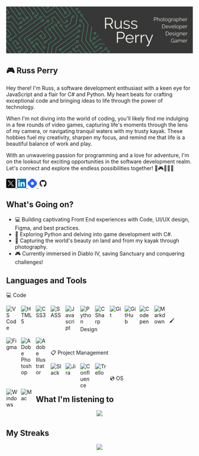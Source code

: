 ![](Images/Social_Banner.png)

## 🎮 Russ Perry
Hey there! I'm Russ, a software development enthusiast with a keen eye for JavaScript and a flair for C# and Python. My heart beats for crafting exceptional code and bringing ideas to life through the power of technology.

When I'm not diving into the world of coding, you'll likely find me indulging in a few rounds of video games, capturing life's moments through the lens of my camera, or navigating tranquil waters with my trusty kayak. These hobbies fuel my creativity, sharpen my focus, and remind me that life is a beautiful balance of work and play.

With an unwavering passion for programming and a love for adventure, I'm on the lookout for exciting opportunities in the software development realm. Let's connect and explore the endless possibilities together! 🚀🎮📸🚣‍♂️

<a href="https://twitter.com/russintech">
  <img src="Images/Social_Icons/Twitter_X.png" width="25"/>
</a>
<a href="https://www.linkedin.com/in/russ-perry-22b638a8/">
  <img src="Images/Social_Icons/LinkedIn.png" width="25"/>
</a>
<a href="https://hashnode.com/@RussInTech">
  <img src="Images/Social_Icons/Hashnode.png" width="25"/>
</a>
<a href="https://github.com/rperry99">
  <img src="Images/Social_Icons/Github2.png" width="25"/>
</a>

## What's Going on?
- 💻 Building captivating Front End experiences with Code, UI/UX design, Figma, and best practices.
- 🔐 Exploring Python and delving into game development with C#.
- 📸 Capturing the world's beauty on land and from my kayak through photography.
- 🎮 Currently immersed in Diablo IV, saving Sanctuary and conquering challenges!

## Languages and Tools
<p>💻 Code</p>
<img align="left" alt="VS Code" width="30px" style="padding-right:10px;" src="https://cdn.jsdelivr.net/gh/devicons/devicon/icons/vscode/vscode-original.svg">
<img align="left" alt="HTML5" width="30px" style="padding-right:10px;" src="https://cdn.jsdelivr.net/gh/devicons/devicon/icons/html5/html5-original.svg">
<img align="left" alt="CSS3" width="30px" style="padding-right:10px;" src="https://cdn.jsdelivr.net/gh/devicons/devicon/icons/css3/css3-original-wordmark.svg">
<img align="left" alt="SASS" width="30px" style="padding-right:10px;" src="https://cdn.jsdelivr.net/gh/devicons/devicon/icons/sass/sass-original.svg">
<img align="left" alt="Javascript" width="30px" style="padding-right:10px;" src="https://cdn.jsdelivr.net/gh/devicons/devicon/icons/javascript/javascript-original.svg">
<img align="left" alt="Python" width="30px" style="padding-right:10px;" src="https://cdn.jsdelivr.net/gh/devicons/devicon/icons/python/python-original.svg">
<img align="left" alt="CSharp" width="30px" style="padding-right:10px;" src="https://cdn.jsdelivr.net/gh/devicons/devicon/icons/csharp/csharp-original.svg">
<img align="left" alt="Git" width="30px" style="padding-right:10px;" src="https://cdn.jsdelivr.net/gh/devicons/devicon/icons/git/git-original.svg">
<img align="left" alt="GitHub" width="30px" style="padding-right:10px;" src="https://cdn.jsdelivr.net/gh/devicons/devicon/icons/github/github-original.svg">
<img align="left" alt="Codepen" width="30px" style="padding-right:10px;" src="https://cdn.jsdelivr.net/gh/devicons/devicon/icons/codepen/codepen-plain.svg">
<img align="left" alt="Markdown" width="30px" style="padding-right:10px;" src="https://cdn.jsdelivr.net/gh/devicons/devicon/icons/markdown/markdown-original.svg">

</br>

<p>🖌 Design</p>
<img align="left" alt="Figma" width="30px" style="padding-right:10px;" src="https://cdn.jsdelivr.net/gh/devicons/devicon/icons/figma/figma-original.svg">
<img align="left" alt="ADobe Photoshop" width="30px" style="padding-right:10px;" src="https://cdn.jsdelivr.net/gh/devicons/devicon/icons/photoshop/photoshop-plain.svg">
<img align="left" alt="Adobe Illustrator" width="30px" style="padding-right:10px;" src="https://cdn.jsdelivr.net/gh/devicons/devicon/icons/illustrator/illustrator-plain.svg">
</br>

<p>📋 Project Management</p>
<img align="left" alt="Slack" width="30px" style="padding-right:10px;" src="https://cdn.jsdelivr.net/gh/devicons/devicon/icons/slack/slack-original.svg">
<img align="left" alt="Jira" width="30px" style="padding-right:10px;" src="https://cdn.jsdelivr.net/gh/devicons/devicon/icons/jira/jira-original-wordmark.svg">
<img align="left" alt="Confluence" width="30px" style="padding-right:10px;" src="https://cdn.jsdelivr.net/gh/devicons/devicon/icons/confluence/confluence-original-wordmark.svg">
<img align="left" alt="Trello" width="30px" style="padding-right:10px;" src="https://cdn.jsdelivr.net/gh/devicons/devicon/icons/trello/trello-plain.svg">
</br>

<p>💿 OS</p>
<img align="left" alt="Windows" width="30px" style="padding-right:10px;" src="https://cdn.jsdelivr.net/gh/devicons/devicon/icons/windows8/windows8-original.svg">
<img align="left" alt="Mac" width="30px" style="padding-right:10px;" src="https://cdn.jsdelivr.net/gh/devicons/devicon/icons/apple/apple-original.svg">


## What I'm listening to
<p align="center">
  <a href="https://open.spotify.com/user/1227273073">
    <img src="https://novatorem-pi-six.vercel.app/api/spotify"/>
  </a>
</p>
<!-- If you are interested in adding this to this your profile, check out this repo: https://github.com/novatorem/novatorem -->

## My Streaks
<p align="center">
  <a href="https://git.io/streak-stats">
    <img src="https://streak-stats.demolab.com/?user=rperry99&background=272727&stroke=439775&fire=fef9ef&hide_border=true&ring=439775&currStreakNum=439775&sideNums=439775&currStreakLabel=439775&sideLabels=439775&dates=fef9ef&excludeDaysLabel=fef9ef&dates=fef9ef">
  </a>
</p>

<!--
**rperry99/rperry99** is a ✨ _special_ ✨ repository because its `README.md` (this file) appears on your GitHub profile.

Here are some ideas to get you started:



- 👯 I’m looking to collaborate on ...
- 🤔 I’m looking for help with ...
- 💬 Ask me about ...
- 📫 How to reach me: ...
- 😄 Pronouns: ...
- ⚡ Fun fact: ...
-->
